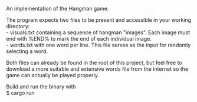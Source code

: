 An implementation of the Hangman game.

The program expects two files to be present and accessible in your working directory:  
	- visuals.txt containing a sequence of hangman "images". Each image must end with %END% to mark the end of each individual image.  
	- words.txt with one word per line. This file serves as the input for randomly selecting a word.  

Both files can already be found in the root of this project, but feel free to download a more suitable and extensive words file from the internet so the game can actually be played properly.

Build and run the binary with  
$ cargo run
